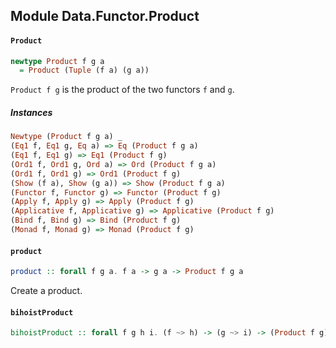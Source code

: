 ## Module Data.Functor.Product

#### `Product`

``` purescript
newtype Product f g a
  = Product (Tuple (f a) (g a))
```

`Product f g` is the product of the two functors `f` and `g`.

##### Instances
``` purescript
Newtype (Product f g a) _
(Eq1 f, Eq1 g, Eq a) => Eq (Product f g a)
(Eq1 f, Eq1 g) => Eq1 (Product f g)
(Ord1 f, Ord1 g, Ord a) => Ord (Product f g a)
(Ord1 f, Ord1 g) => Ord1 (Product f g)
(Show (f a), Show (g a)) => Show (Product f g a)
(Functor f, Functor g) => Functor (Product f g)
(Apply f, Apply g) => Apply (Product f g)
(Applicative f, Applicative g) => Applicative (Product f g)
(Bind f, Bind g) => Bind (Product f g)
(Monad f, Monad g) => Monad (Product f g)
```

#### `product`

``` purescript
product :: forall f g a. f a -> g a -> Product f g a
```

Create a product.

#### `bihoistProduct`

``` purescript
bihoistProduct :: forall f g h i. (f ~> h) -> (g ~> i) -> (Product f g) ~> (Product h i)
```


